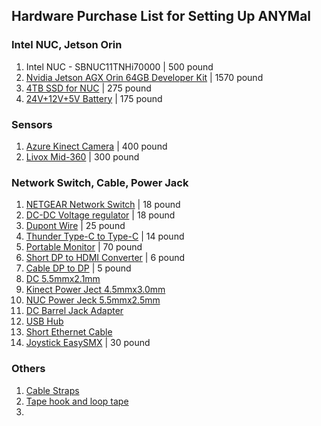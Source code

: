 ## Hardware Purchase List for Setting Up ANYMal

### Intel NUC, Jetson Orin
1. Intel NUC - SBNUC11TNHi70000 | 500 pound
2. [Nvidia Jetson AGX Orin 64GB Developer Kit](https://store.nvidia.com/en-gb/jetson/store/?page=1&limit=9&locale=en-gb&product=173&product_filter=173~9,119~3,118~2,120~3,117~2) | 1570 pound
3. [4TB SSD for NUC](https://www.amazon.co.uk/Nextorage-Japan-Gen-4-Internal-7300MB/dp/B0BV6Z1MQ6/ref=sr_1_2_sspa?keywords=4+TB+ssd+m.2&qid=1700065397&sr=8-2-spons&sp_csd=d2lkZ2V0TmFtZT1zcF9hdGY&psc=1) | 275 pound
4. [24V+12V+5V Battery](https://cpc.farnell.com/tiger-power-supplies/tgr-pp-24v-5000-b/portable-power-supply-bank-24v/dp/BT06847?mckv=s_dc%7Cpcrid%7C426684131180%7Ckword%7C%7Cmatch%7C%7Cplid%7C%7Cslid%7C%7Cproduct%7CBT06847%7Cpgrid%7C100371159518%7Cptaid%7Cpla-2009492210765%7C&CMP=KNC-GUK-CPC-SHOPPING-9262013734-100371159518-BT06847&s_kwcid=AL!5616!3!426684131180!!!network%7d!2009492210765!&gclid=CjwKCAiA9dGqBhAqEiwAmRpTCzf3U4ezlJEB5S_-WlworRATqUgHfUG0pKxX5k1_LGbfj45TsO3WJRoC5wYQAvD_BwE) | 175 pound

### Sensors
1. [Azure Kinect Camera](https://learn.microsoft.com/en-us/azure/kinect-dk/about-azure-kinect-dk) | 400 pound
2. [Livox Mid-360](https://www.livoxtech.com/mid-360) | 300 pound

### Network Switch, Cable, Power Jack
1. [NETGEAR Network Switch](https://www.amazon.co.uk/NETGEAR-Ethernet-Unmanaged-Internet-Splitter/dp/B07PYSNSDD/ref=asc_df_B07PYSNSDD/?tag=googshopuk-21&linkCode=df0&hvadid=310584977443&hvpos=&hvnetw=g&hvrand=2630492335645514431&hvpone=&hvptwo=&hvqmt=&hvdev=c&hvdvcmdl=&hvlocint=&hvlocphy=9044962&hvtargid=pla-745853084862&psc=1&mcid=14c0a62358793342993474c26bdec4c3&th=1&psc=1) | 18 pound
2. [DC-DC Voltage regulator](https://www.ebay.co.uk/itm/204481490898?hash=item2f9c0befd2:g:~AIAAOSwpFtjPTJt) | 18 pound
3. [Dupont Wire](https://www.amazon.co.uk/Pieces-Multicolored-Breadboard-Arduino-Raspberry/dp/B089FZ79CS/ref=sr_1_2?crid=39JOSJH5JFC8P&dib=eyJ2IjoiMSJ9.Nam3HM9FY0W9W83UUg_yWo7tKKCWuIWJnvwFhHO-gPPLm3gQPVH62omnYX_AN-_HMBMMzZ4jKqlbAxzEBauoUReon-ds-hoD_l7CFA9O8W5lGwoGt5ZRTNyY6pIJPtRYHlI-gg9lJ8r81_TOqokUQA6I0TIoarodluaiPdSJPyZ2DRpq1dIivFYzwiPRA9MbFbXwxHVUzfnx6yY5_oMNJ3qfJM7gs7zYlEzyq-be98D0TYuoik4Jya7Jxt19Aw8avTXODsStuP6fx3otnD6rMnPEpznYJ2mgz5AkT-OzGOU.qZXOIU1iK6Tf9mREBFy1X4QqvCbxmP2A_EFrxBh6Xus&dib_tag=se&keywords=dupont+line&qid=1709553362&sprefix=dupont+line%2Caps%2C114&sr=8-2-spons&sp_csd=d2lkZ2V0TmFtZT1zcF9hdGY&psc=1) | 25 pound
4. [Thunder Type-C to Type-C](https://www.amazon.co.uk/gp/product/B09LYSB7FZ/ref=ewc_pr_img_2?smid=A3THIYJHMVVHCP&psc=1) | 14 pound
5. [Portable Monitor](https://www.amazon.co.uk/ELECROW-Portable-Speakers-Resolution-Raspberry/dp/B089W7FJP6/ref=sr_1_3?dib=eyJ2IjoiMSJ9.BnlhXOdh315FxM0cMaUCOlcN1jj3KNierh9vls5uW2ZhvRDJb8Lmiv4bPWODhhnC02gw16N6mxyPTTf_cKSH5Fi4y1gt2q0xY1sfWUyORTQ2SU61O6unZ1kLHVmQTp1ZMPxNuhlQ67v-Zsp8fZaLzlYXEQ7SBNzr-M4A-Op4zxVrSP3SC-lFVmjMxJdeZOVQfXDQhBioW4EnM45Yw6Xv9ZJNRk8uvczIKRBYOK-fvpI.xFw7juj4tUs6FkNaklK77Qek8ng2R5fxelNf7zXcCjA&dib_tag=se&keywords=portable+mini+monitor&qid=1710194423&sr=8-3) | 70 pound
6. [Short DP to HDMI Converter](https://www.amazon.co.uk/BENFEI-DisplayPort-Gold-Plated-Display-Compatible-Black/dp/B017Q8ZVWK/ref=sr_1_3?crid=1AIR30Q2QIP3V&dib=eyJ2IjoiMSJ9.YrP6sacajx8SqOaF_vRjHCe4CSrTqFXu45kx_taPMtbTI-pWhGeZjnDzLLLp0D527OETxKW8bvxKkaqHTOUwlf1tJx5mN6S1tux-3Fb6pOS1M91VqjXQUD_NVddKshpV9cB4bdclGhVe9jeN0qYHCwOj2mbtxLXGJgB90NshZ9z79YIyqchu7eR7CElLMW1CVtDe6rsOTCT86rxwHydt84c_gQDmP-5gYnOnZ55aF9U.FqdG4kO1hCyBB4-yiAxLy-_rMsvK8xcaiVSAInLGsp0&dib_tag=se&keywords=dp+to+hdmi&qid=1710195255&sprefix=dp+to+hdmi%2Caps%2C78&sr=8-3) | 6 pound
7. [Cable DP to DP](https://www.amazon.co.uk/DisplayPort-Benfei-Display-Gold-Plated-Lenovo/dp/B077BPW8XJ/ref=sr_1_1_sspa?crid=83OEFUJ4CYQQ&dib=eyJ2IjoiMSJ9.5mS6t4BijWKh0XfE66hAvKIoar9cFL7P8GNlTMBswF1Ze_K_7Og5NL90yMKE9BgegEgoE25ARjNzRPc-82inaAk_Laj0QwrmvwSooT50MEH2ZLa4ECKBdtrEXpX-yfb2pvAUPgH6MRYHT_wa8n3nFTpDjBFSnGQxmxrNmKdpSPpNYMzdNdaLgfHojqBvJukcSL2gjgjfUoTQnwbjCfrKMnmiEyjhgEjcmuxRJtpvZP4.nHmZQKwr_aRf3CcoNpVG7Jc2O1Eg5Jpq1XhrJNZCVfU&dib_tag=se&keywords=dp%2Bto%2Bdp%2Bcable&qid=1710195423&sprefix=dp%2Bto%2Bdp%2Bcable%2Caps%2C77&sr=8-1-spons&sp_csd=d2lkZ2V0TmFtZT1zcF9hdGY&smid=ABI01N1FCUZG9&th=1) | 5 pound
8. [DC 5.5mmx2.1mm](https://www.amazon.co.uk/iJiZuo-Connector-Female-Connectors-Camera/dp/B09MVNSDR6/ref=sr_1_5?crid=1P775RALDB48U&dib=eyJ2IjoiMSJ9.q-6mewVfHtvfAPVGuReqLqBJ-DUT5SQgVUBXXUsGgp4yXU9-m-T6b9ItG5cTXxIkw-KIwhIqyVPKLBfo1W3OeXAW9fpf663AHyQGrOjDRzhkXild8J3FnNBbzcH3yjygaVaxboAi0klWe1ac_HTC7tFojbCm9szZj5d0mbdk7qjDaSauP8Zh7ZjKvXNmaFjgle62_fnkDgqkFFS4cQGqwsjOkvFF_aC16mleKH4LR1I.kV-XmKyKYQQK-2aV9noQDh_uZXgMAMprJe6uAuYmiGM&dib_tag=se&keywords=power+jack&qid=1710195529&sprefix=power+jack+%2Caps%2C83&sr=8-5)
9. [Kinect Power Ject 4.5mmx3.0mm](https://www.amazon.co.uk/sourcing-map-5-5mmx2-1mm-4-5mmx3-0mm-Connector/dp/B08JKNFTJJ/ref=sr_1_3?crid=3EO6INFLX5BX9&dib=eyJ2IjoiMSJ9.ScdxUsN4vNQP33qXFmj5Wspx2ZYx45sWNN6xCcB9MxpKYGLVTsrzo5RPJNN3lIxdNMP5pLgdQ1dFWjfO4lY3JDklbCNC3d3wlGn5lZbFTIYXA-JitiTlR_wflnwM_w8s6VpdDDGj93fWaOKJJqCug1Ohu4aeVjkiHUSnoUyq1h85xGErwFAPOVDrMvbQWq6M_j_3HsNuqAtcXagvZawP4XryrURon7LL0nawQOdNVYU.ws9B6gDGEO5I0jNGXWkny64QLoA-FS7gKbefYUiBvnc&dib_tag=se&keywords=DC+Power+Adapter+4.5mm+3mm&qid=1710275690&sprefix=dc+power+adapter+4.5mm+3mm%2Caps%2C64&sr=8-3)
10. [NUC Power Jeck 5.5mmx2.5mm](https://www.amazon.co.uk/sourcing-map-Length-Connector-Pigtail/dp/B08JKS9CKR/ref=sr_1_15?crid=20ZH148SLZ1AV&dib=eyJ2IjoiMSJ9.KwBXauihmzwAEwa3c4fZ9FsCV3_DtlM6rVrB6n5pHBUjbEELMF9EFopPIgqEMVjBQLFEZ3s0bL05vHNR6VffS4xXrJ3kHf7L9PXCZtDCX3DIf8V02KhWmg92QMpmivdHmcoZK19fpqkZieRzyQXPSxzIv5A_w80e5aS32A8x_3mOgk5QBORWiTdP5EYQWsZpf7bcVuo_yCTpWcX9hagVcL5r4sbCWg_aVO_LHZkJT3Q.qChBZLRWY5TecO3euNmjIXCGzW5_8s0Izzktv-OjLN0&dib_tag=se&keywords=dc+jack+5.5mm+2.5mm&qid=1710196338&sprefix=dc+jack+5.5mm+2.5mm%2Caps%2C62&sr=8-15)
11. [DC Barrel Jack Adapter](https://www.amazon.co.uk/Adapter-Connector-Universal-Compatible-Thinkpad/dp/B09VGS7KLT/ref=asc_df_B09VGS7KLT/?tag=googshopuk-21&linkCode=df0&hvadid=606544686416&hvpos=&hvnetw=g&hvrand=1954666384743475352&hvpone=&hvptwo=&hvqmt=&hvdev=c&hvdvcmdl=&hvlocint=&hvlocphy=9044962&hvtargid=pla-1882313049756&psc=1&mcid=2b3fce4ac8ec38b3baebec017aae8959)
12. [USB Hub](https://www.amazon.co.uk/NOVOO-Extended-High-Speed-Transfer-Compatibility-Black/dp/B0C5XMMXJH/ref=sr_1_3?crid=2E68ZLQW85Z5D&dib=eyJ2IjoiMSJ9.Q3unGHIlSY5VQ7fMmGIGxova0CwQrZAfmGm2LTdSBl3e3MIOaOmsSPVNq7utPLRfdBsNeLIXQgU_C95dsLGaELS7bAAo_QB-jsr0vnM3BQMHmwPx3mhVsEyLGoR6HSg468J-gJVv-MkHGUgN3hO9tb_U58FuFeYIq4MiTsDMLsYziuQtS_vX5jWdXGR7yMMT_ibD3M0wvLh66jv5UXnXj0AzmyRmMm_fyvTC6kO6_2A.w_zD1Tz4LgubTtMOD80BZw3v0BxBfEBBgRE9n_J2iaI&dib_tag=se&keywords=usb+hub&qid=1710275874&sprefix=usb+hub%2Caps%2C81&sr=8-3)
13. [Short Ethernet Cable](https://www.amazon.co.uk/BAHIWOM-Ethernet-Network-Gigabit-Internet/dp/B0BGN28PT8/ref=sxin_15_pa_sp_search_thematic_sspa?content-id=amzn1.sym.db22ed06-2ba3-4221-aa74-9532d76572a9%3Aamzn1.sym.db22ed06-2ba3-4221-aa74-9532d76572a9&crid=1UFXR2WTAAQXA&cv_ct_cx=short%2Bnetwork%2Bcable&dib=eyJ2IjoiMSJ9.9tgL3wsUKTdHU1N5ObkTNtWZBI2OBLRopdUK8sUXFj4-33QhSxWDxVrPFu5J_q-JajBfiYAgtsb9h_1B9x_l2A.AxxNQOwbApfyYPzxRLUD9fWPU-_B-KAmRh_ubIwCIQs&dib_tag=se&keywords=short%2Bnetwork%2Bcable&pd_rd_i=B0BCVY5QMZ&pd_rd_r=6bc3d4f4-71e8-484d-86db-4c377b035101&pd_rd_w=ZedOL&pd_rd_wg=RYpZE&pf_rd_p=db22ed06-2ba3-4221-aa74-9532d76572a9&pf_rd_r=2X598C03QWSTRFEYZRCT&qid=1710278274&sbo=RZvfv%2F%2FHxDF%2BO5021pAnSA%3D%3D&sprefix=short%2Bnetwork%2Bcable%2Caps%2C72&sr=1-1-ad3222ed-9545-4dc8-8dd8-6b2cb5278509-spons&sp_csd=d2lkZ2V0TmFtZT1zcF9zZWFyY2hfdGhlbWF0aWM&th=1)
14. [Joystick EasySMX](https://www.amazon.co.uk/dp/B07J4G4L5T?psc=1&ref=ppx_yo2ov_dt_b_product_details) | 30 pound

### Others
1. [Cable Straps](https://www.amazon.co.uk/dp/B09YPZBSMK/?_encoding=UTF8&pd_rd_i=B09YPZBSMK&ref_=sxts_sparkle_sbv&qid=1710278049&pd_rd_w=LTBgQ&content-id=amzn1.sym.25f7c301-a223-4ff8-91c9-accfeab9fda8%3Aamzn1.sym.25f7c301-a223-4ff8-91c9-accfeab9fda8&pf_rd_p=25f7c301-a223-4ff8-91c9-accfeab9fda8&pf_rd_r=9PFPKERWKQFDBSFMF5K3&pd_rd_wg=1hirx&pd_rd_r=9bb80445-ab3b-49b4-94a0-86cf7e7cb556&pd_rd_plhdr=t&th=1)
2. [Tape hook and loop tape](https://www.amazon.co.uk/Velcpro-Hook-Loop-Tape-Water-Resistant/dp/B09PZXVLH4/ref=sr_1_1_sspa?crid=3O3NGEY583VJR&dib=eyJ2IjoiMSJ9.PwCDAs8XcKsiRQnfTF313T8aSJe7xfg_BMe5vUS33YJ8HuJlRgnz5cE3v8aUyS4ZMWSB7f0Rq4EA4KfEOEftt_cwHL9bx5rgUj1DOXl1JLCCheXT35fniuwygifOa9KwRSitUefHVawUm1j8iPDyT8IYCAENNVMPzCZFURY-GgCpc1_oFDnJZt8xUbQz9lhIokD8Eej83Kq4-UaBwuzhSQMc-PIvPWpz3WlwYRvZfj_QuRK74EmqYa3F3E09scimUqGn0iQUwL5RO3tgibAfL0wdJTNr3am_-NqKaZLnFPc.WSpBaAV9ppGXHLPgFNLifGeppQcOX40s6UuP3bLw9lM&dib_tag=se&keywords=Velcro&qid=1710278049&sprefix=velcro%2Caps%2C68&sr=8-1-spons&sp_csd=d2lkZ2V0TmFtZT1zcF9hdGY&th=1)
3. 

